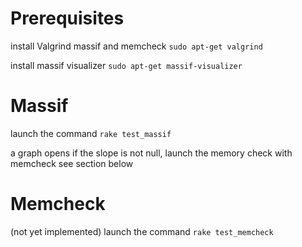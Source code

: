 Prerequisites
=============

install Valgrind massif and memcheck
`sudo apt-get valgrind`

install massif visualizer
`sudo apt-get massif-visualizer`

Massif
======

launch the command
`rake test_massif`

a graph opens
if the slope is not null, launch the memory check with memcheck
see section below

Memcheck
========

(not yet implemented)
launch the command
`rake test_memcheck`
